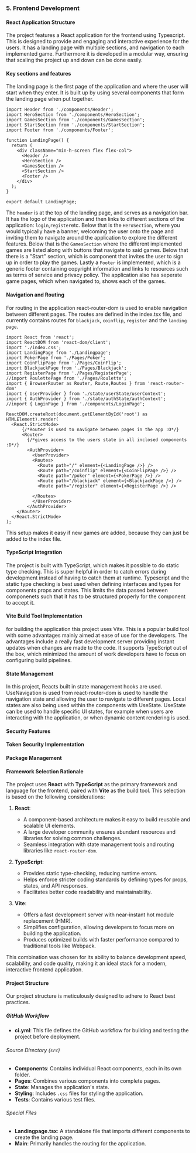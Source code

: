 ### 5. Frontend Development
#### React Application Structure

The project features a React application for the frontend using Typescript. This is designed to provide and engaging and interactive experience for the users. It has a landing page with multiple sections, and navigation to each implemented game. Furthermore it is developed in a modular way, ensuring that scaling the project up and down can be done easily.

#### Key sections and features

The landing page is the first page of the application and where the user will start when they enter. It is built up by using several components that form the landing page when put together. 

```tsx
import Header from './components/Header';
import HeroSection from './components/HeroSection';
import GamesSection from './components/GamesSection';
import StartSection from './components/StartSection';
import Footer from './components/Footer';

function LandingPage() {
  return (
    <div className="min-h-screen flex flex-col">
      <Header />
      <HeroSection />
      <GamesSection />
      <StartSection />
      <Footer />
    </div>
  );
}

export default LandingPage;
```

The `header` is at the top of the landing page, and serves as a navigation bar. It has the logo of the application and then links to different sections of the application: `login`,`register`etc. Below that is the `HeroSection`, where you would typically have a banner, welcoming the user onto the page and inviting them to navigate around the application to explore the different features. Below that is the `GamesSection` where the different implemented games are listed along with buttons that navigate to said games. Below that there is a "Start" section, which is component that invites the user to sign up in order to play the games. Lastly a `Footer` is implemented, which is a generic footer containing copyright information and links to resources such as terms of service and privacy policy. The application also has seperate game pages, which when navigated to, shows each of the games.

#### Navigation and Routing

For routing in the application react-router-dom is used to enable navigation between different pages. The routes are defined in the index.tsx file, and currently contains routes for `blackjack`, `coinflip`, `register` and the `landing page`.

```tsx
import React from 'react';
import ReactDOM from 'react-dom/client';
import './index.css';  
import LandingPage from './Landingpage';
import PokerPage from './Pages/Poker';
import CoinFlipPage from './Pages/CoinFlip';
import BlackjackPage from './Pages/Blackjack';
import RegisterPage from './Pages/RegisterPage';
//import RoulettePage from './Pages/Roulette';
import { BrowserRouter as Router, Route,Routes } from 'react-router-dom'
import { UserProvider } from './state/userState/userContext'; 
import { AuthProvider } from './state/authState/authContext';
//import { LoginPage } from './components/LoginPage';

ReactDOM.createRoot(document.getElementById('root') as HTMLElement).render(
  <React.StrictMode>
      {/*Router is used to navigate between pages in the app :O*/}
      <Router>
        {/*gives access to the users state in all inclosed components :D*/}
        <AuthProvider>
          <UserProvider>
          <Routes>
            <Route path="/" element={<LandingPage />} />
            <Route path="/coinflip" element={<CoinFlipPage />} />
            <Route path="/poker" element={<PokerPage />} />
            <Route path="/blackjack" element={<BlackjackPage />} />
            <Route path="/register" element={<RegisterPage />} />
  
          </Routes>
          </UserProvider>
        </AuthProvider>
    </Router>
  </React.StrictMode>
);
```

This setup makes it easy if new games are added, because they can just be added to the index file.

#### TypeScript Integration

The project is built with TypeScript, which makes it possible to do static type checking. This is super helpful in order to catch errors during development instead of having to catch them at runtime. Typescript and the static type checking is best used when defining interfaces and types for components props and states. This limits the data passed between componenets such that it has to be structured properly for the component to accept it.

#### Vite Build Tool Implementation

for building the application this project uses Vite. This is a popular build tool with some advantages mainly aimed at ease of use for the developers. The advantages include a really fast development server providing instant updates when changes are made to the code. It supports TypeScript out of the box, which minimized the amount of work developers have to focus on configuring build pipelines. 

#### State Management

In this project, Reacts built in state management hooks are used. UseNavigation is used from react-router-dom is used to handle the navigation state and allowing the user to navigate to different pages. Local states are also being used within the components with UseState. UseState can be used to handle specific UI states, for example when users are interacting with the application, or when dynamic content rendering is used.

#### Security Features

#### Token Security Implementation

#### Package Management

#### Framework Selection Rationale

The project uses **React** with **TypeScript** as the primary framework and language for the frontend, paired with **Vite** as the build tool. This selection is based on the following considerations:

1. **React**:
   - A component-based architecture makes it easy to build reusable and scalable UI elements.
   - A large developer community ensures abundant resources and libraries for solving common challenges.
   - Seamless integration with state management tools and routing libraries like `react-router-dom`.

2. **TypeScript**:
   - Provides static type-checking, reducing runtime errors.
   - Helps enforce stricter coding standards by defining types for props, states, and API responses.
   - Facilitates better code readability and maintainability.

3. **Vite**:
   - Offers a fast development server with near-instant hot module replacement (HMR).
   - Simplifies configuration, allowing developers to focus more on building the application.
   - Produces optimized builds with faster performance compared to traditional tools like Webpack.

This combination was chosen for its ability to balance development speed, scalability, and code quality, making it an ideal stack for a modern, interactive frontend application.

#### Project Structure

Our project structure is meticulously designed to adhere to React best practices.

##### GitHub Workflow

- **ci.yml**: This file defines the GitHub workflow for building and testing the project before deployment.

###### Source Directory (`src`)

- **Components**: Contains individual React components, each in its own folder.
- **Pages**: Combines various components into complete pages.
- **State**: Manages the application's state.
- **Styling**: Includes `.css` files for styling the application.
- **Tests**: Contains various test files.

###### Special Files

- **Landingpage.tsx**: A standalone file that imports different components to create the landing page.
- **Main**: Primarily handles the routing for the application.